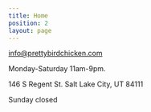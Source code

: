 ```yaml
---
title: Home
position: 2
layout: page
---
```


[info@prettybirdchicken.com](mailto:info@prettybirdchicken.com)

Monday-Saturday 11am-9pm.

146 S Regent St.
Salt Lake City, UT 84111



Sunday closed

